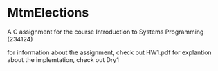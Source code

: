# MtmElections
A C assignment for the course Introduction to Systems Programming (234124)

for information about the assignment, check out HW1.pdf
for explantion about the implemtation, check out Dry1
